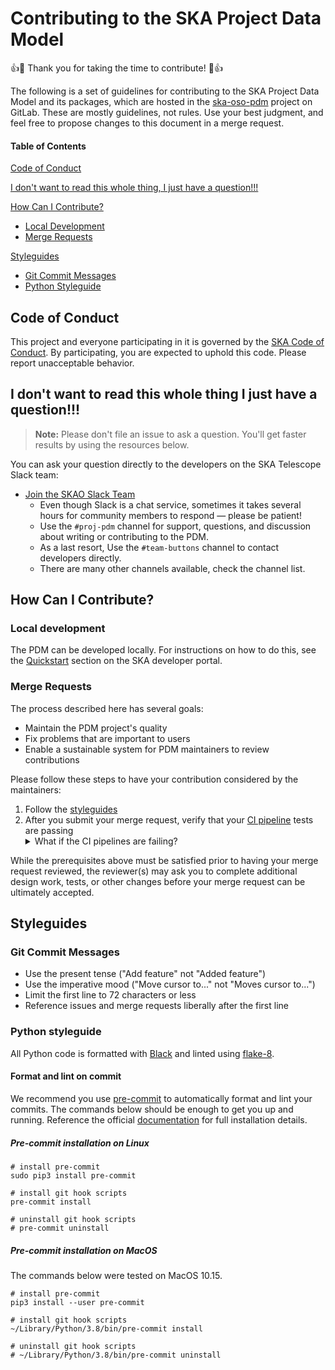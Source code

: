 # Contributing to the SKA Project Data Model

:+1::tada: Thank you for taking the time to contribute! :tada::+1:

The following is a set of guidelines for contributing to the SKA Project
Data Model and its packages, which are hosted in the
[ska-oso-pdm](https://gitlab.com/ska-telescope/oso/ska-oso-pdm)
project on GitLab. These are mostly guidelines, not rules. Use your best
judgment, and feel free to propose changes to this document in a merge
request.

#### Table of Contents

[Code of Conduct](#code-of-conduct)

[I don't want to read this whole thing, I just have a question!!!](#i-dont-want-to-read-this-whole-thing-i-just-have-a-question)

[How Can I Contribute?](#how-can-i-contribute)
  * [Local Development](#local-development)
  * [Merge Requests](#merge-requests)

[Styleguides](#styleguides)
  * [Git Commit Messages](#git-commit-messages)
  * [Python Styleguide](#python-styleguide)

## Code of Conduct

This project and everyone participating in it is governed by the
[SKA Code of Conduct](https://developer.skatelescope.org/en/latest/policies/code-of-conduct.html).
By participating, you are expected to uphold this code. Please report
unacceptable behavior.

## I don't want to read this whole thing I just have a question!!!

> **Note:** Please don't file an issue to ask a question. You'll get faster
> results by using the resources below.

You can ask your question directly to the developers on the SKA Telescope Slack team:

* [Join the SKAO Slack Team](https://skasoftware.slack.com/)
    * Even though Slack is a chat service, sometimes it takes several hours
      for community members to respond &mdash; please be patient!
    * Use the `#proj-pdm` channel for support, questions, and discussion about
      writing or contributing to the PDM.
    * As a last resort, Use the `#team-buttons` channel to contact developers
      directly.
    * There are many other channels available, check the channel list.

## How Can I Contribute?

### Local development

The PDM can be developed locally. For instructions on how to do
this, see the [Quickstart](https://developer.skatelescope.org/projects/ska-oso-pdm/en/latest/quickstart.html)
section on the SKA developer portal.

### Merge Requests

The process described here has several goals:

- Maintain the PDM project's quality
- Fix problems that are important to users
- Enable a sustainable system for PDM maintainers to review contributions

Please follow these steps to have your contribution considered by the maintainers:

1. Follow the [styleguides](#styleguides)
2. After you submit your merge request, verify that your [CI pipeline](https://gitlab.com/ska-telescope/oso/ska-oso-pdm/-/pipelines)
   tests are passing
   <details><summary>What if the CI pipelines are failing?</summary>If a
   CI pipeline is failing, and you believe that the failure is unrelated to
   your change, please leave a comment on the merge request explaining why you
   believe the failure is unrelated. A maintainer will re-run the status check
   for you. If we conclude that the failure was a false positive, then we will
   open an issue to track that problem with our CI suite.</details>

While the prerequisites above must be satisfied prior to having your merge
request reviewed, the reviewer(s) may ask you to complete additional design
work, tests, or other changes before your merge request can be ultimately
accepted.

## Styleguides

### Git Commit Messages

* Use the present tense ("Add feature" not "Added feature")
* Use the imperative mood ("Move cursor to..." not "Moves cursor to...")
* Limit the first line to 72 characters or less
* Reference issues and merge requests liberally after the first line

### Python styleguide

All Python code is formatted with [Black](https://github.com/psf/black)
and linted using [flake-8](https://flake8.pycqa.org/en/latest/).

#### Format and lint on commit

We recommend you use [pre-commit](https://pre-commit.com) to automatically
format and lint your commits. The commands below should be enough to get you
up and running. Reference the official [documentation](https://pre-commit.com/#install)
for full installation details.

##### Pre-commit installation on Linux

```shell
# install pre-commit
sudo pip3 install pre-commit

# install git hook scripts
pre-commit install

# uninstall git hook scripts
# pre-commit uninstall
```

##### Pre-commit installation on MacOS

The commands below were tested on MacOS 10.15.

```shell
# install pre-commit
pip3 install --user pre-commit

# install git hook scripts
~/Library/Python/3.8/bin/pre-commit install

# uninstall git hook scripts
# ~/Library/Python/3.8/bin/pre-commit uninstall
```
